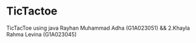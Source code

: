# TicTactoe
TicTacToe using java 
Rayhan Muhammad Adha (G1A023051) && 2.Khayla Rahma Levina (G1A023045)

